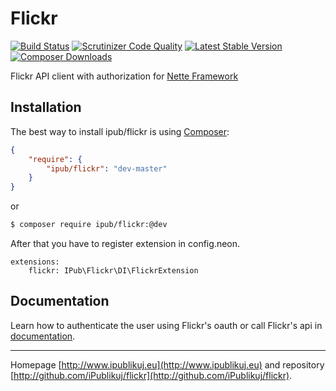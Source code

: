 # Flickr

[![Build Status](https://img.shields.io/travis/iPublikuj/flickr.svg?style=flat-square)](https://travis-ci.org/iPublikuj/flickr)
[![Scrutinizer Code Quality](https://img.shields.io/scrutinizer/g/iPublikuj/flickr.svg?style=flat-square)](https://scrutinizer-ci.com/g/iPublikuj/flickr/?branch=master)
[![Latest Stable Version](https://img.shields.io/packagist/v/ipub/flickr.svg?style=flat-square)](https://packagist.org/packages/ipub/flickr)
[![Composer Downloads](https://img.shields.io/packagist/dt/ipub/flickr.svg?style=flat-square)](https://packagist.org/packages/ipub/flickr)

Flickr API client with authorization for [Nette Framework](http://nette.org/)

## Installation

The best way to install ipub/flickr is using  [Composer](http://getcomposer.org/):

```json
{
	"require": {
		"ipub/flickr": "dev-master"
	}
}
```

or

```sh
$ composer require ipub/flickr:@dev
```

After that you have to register extension in config.neon.

```neon
extensions:
	flickr: IPub\Flickr\DI\FlickrExtension
```

## Documentation

Learn how to authenticate the user using Flickr's oauth or call Flickr's api in [documentation](https://github.com/iPublikuj/flickr/blob/master/docs/en/index.md).

***
Homepage [http://www.ipublikuj.eu](http://www.ipublikuj.eu) and repository [http://github.com/iPublikuj/flickr](http://github.com/iPublikuj/flickr).